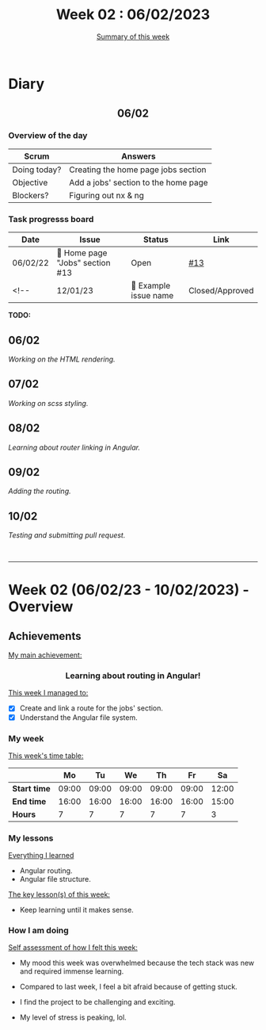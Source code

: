 

<!-- 
  Welcome to your weekly agenda.
  In this agenda, you will note down day to day progress.
-->

<h1 align="center">Week 02 : 06/02/2023</h1>

<p align="center"><a href="#summary">Summary of this week</a></p>

<br/>
<!-- 
  -- SECTION: OVERVIEW
  -- For each day, fill out your dairy
  -->

<h1>Diary</h1>

<h2 align="center">06/02</h2>

### Overview of the day

<!-- Fill out the daily scrum table 
  -- Doing today? - What are you working on today?
  -- Objective?   - What do you hope to achieve today?
  -- Blockers?    - Any blockers? Anywhere you need help?
-->

| Scrum	       | Answers 	                           | 
|----------	   |-------	                             |
| Doing today? | Creating the home page jobs section |
| Objective    | Add a jobs' section to the home page|
| Blockers?    | Figuring out nx & ng                |

### Task progresss board

<!-- List all the tasks and bounties in progress this week -->

| Date     	| Issue 	| Status 	| Link 	|
|----------	|-------	|--------	|------	|
| 06/02/22	| :art: Home page "Jobs" section #13  | Open | [#13](https://github.com/italanta/elewa-group/issues/13) |
<!-- | 12/01/23	| 🏇 Example issue name | Closed/Approved | [#22](https://github.com/italanta/kujali/issues/22) | -->

**TODO: <!--Copy for each day applicable..-->**

<h2 align="left">06/02</h2>  

*Working on the HTML rendering.*

<h2 align="left">07/02</h2>

*Working on scss styling.*

<h2 align="left">08/02</h2>

*Learning about router linking in Angular.*

<h2 align="left">09/02</h2>

*Adding the routing.*

<h2 align="left">10/02</h2>

*Testing and submitting pull request.*

<br/>

<hr id="summary" />
<!-- Fill this section at the end of each week, -->

# Week 02 (06/02/23 - 10/02/2023) - Overview

<!-- What was your main achievement -->
<h2>Achievements</h2>

<u>My main achievement:</u>

<!-- Write the achievement you are most proud off in one line! -->
<h3 align="center">Learning about routing in Angular!</h3>

<!-- List all your achievement -->
<u>This week I managed to:</u>

- [x] Create and link a route for the jobs' section.
- [x] Understand the Angular file system.

### My week
<!-- Keep track of your time table daily -->
<u>This week's time table:</u>

|                |   Mo  |   Tu  |   We  |   Th   |   Fr   |   Sa    |
|---             |---	   |---	   |---    |---     |---     |---      |
| **Start time** | 09:00 | 09:00 | 09:00 | 09:00  | 09:00  | 12:00   |
| **End time**	 | 16:00 | 16:00 | 16:00 | 16:00  | 16:00  | 15:00   |
| **Hours**	     |   7   |   7   |   7   |   7    |    7   |   3     |

### My lessons
<!-- What did I learn? -->
<u>Everything I learned</u>

- Angular routing.
- Angular file structure.

<u>The key lesson(s) of this week:</u>

- Keep learning until it makes sense.

### How I am doing
<!-- How did you feel? -->
<u>Self assessment of how I felt this week:</u>

- My mood this week was <!--(exciting / encouraged / happy / afraid / overwhelmed / ...)--> overwhelmed because the tech stack was new and required immense learning.
  
- Compared to last week, I feel a bit afraid <!--(excited / encouraged / happy / overhwelmed / grateful / disappointed / bored / ...)--> because of getting stuck.

- I find the project to be <!--(joyful / relaxing / exciting / it challenges me / difficult / I need something more challenging / ...)--> challenging and exciting.

- My level of stress is <!--(relaxed / manageable / high) --> peaking, lol.